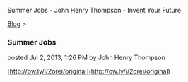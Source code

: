 Summer Jobs - John Henry Thompson - Invent Your Future   
    

[Blog](../z-blog-1.md)‎ > ‎

### Summer Jobs

posted Jul 2, 2013, 1:26 PM by John Henry Thompson

  
[http://ow.ly/i/2orei/original](http://ow.ly/i/2orei/original)  
  
  

